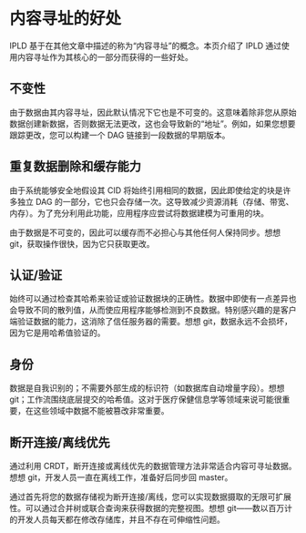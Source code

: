 # 内容寻址的好处
IPLD 基于在其他文章中描述的称为“内容寻址”的概念。本页介绍了 IPLD 通过使用内容寻址作为其核心的一部分而获得的一些好处。
## 不变性
由于数据由其内容寻址，因此默认情况下它也是不可变的。这意味着除非您从原始数据创建新数据，否则数据无法更改，这也会导致新的“地址”。例如，如果您想要跟踪更改，您可以构建一个 DAG 链接到一段数据的早期版本。
## 重复数据删除和缓存能力
由于系统能够安全地假设其 CID 将始终引用相同的数据，因此即使给定的块是许多独立 DAG 的一部分，它也只会存储一次。这导致减少资源消耗（存储、带宽、内存）。为了充分利用此功能，应用程序应尝试将数据建模为可重用的块。

由于数据是不可变的，因此可以缓存而不必担心与其他任何人保持同步。想想 git，获取操作很快，因为它只获取更改。
## 认证/验证
始终可以通过检查其哈希来验证或验证数据块的正确性。数据中即使有一点差异也会导致不同的散列值，从而使应用程序能够检测到不良数据。特别感兴趣的是客户端验证数据的能力，这消除了信任服务器的需要。想想 git，数据永远不会损坏，因为它是用哈希值验证的。
## 身份
数据是自我识别的；不需要外部生成的标识符（如数据库自动增量字段）。想想 git；工作流围绕底层提交的哈希值。这对于医疗保健信息学等领域来说可能很重要，在这些领域中数据不能被篡改非常重要。
## 断开连接/离线优先
通过利用 CRDT，断开连接或离线优先的数据管理方法非常适合内容可寻址数据。想想 git，开发人员一直在离线工作，准备好后同步回 master。

通过首先将您的数据存储视为断开连接/离线，您可以实现数据摄取的无限可扩展性。可以通过合并树或联合查询来获得数据的完整视图。想想 git——数以百万计的开发人员每天都在修改存储库，并且不存在可伸缩性问题。